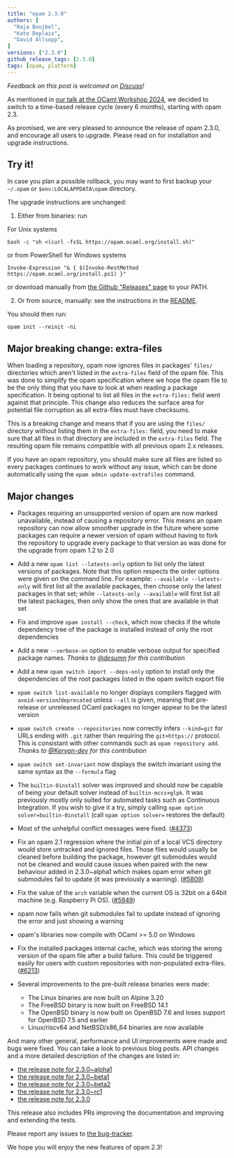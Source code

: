 ```yaml
---
title: "opam 2.3.0"
authors: [
  "Raja Boujbel",
  "Kate Deplaix",
  "David Allsopp",
]
versions: ["2.3.0"]
github_release_tags: [2.3.0]
tags: [opam, platform]
---
```


_Feedback on this post is welcomed on [Discuss](https://discuss.ocaml.org/t/ann-opam-2-3-0-is-out/15609)!_

As mentioned in [our talk at the OCaml Workshop 2024](https://icfp24.sigplan.org/details/ocaml-2024-papers/10/Opam-2-2-and-beyond),
we decided to switch to a time-based release cycle (every 6 months), starting with opam 2.3.

As promised, we are very pleased to announce the release of opam 2.3.0, and encourage all users to upgrade. Please read on for installation and upgrade instructions.

## Try it!

In case you plan a possible rollback, you may want to first backup your
`~/.opam` or `$env:LOCALAPPDATA\opam` directory.

The upgrade instructions are unchanged:

1. Either from binaries: run

For Unix systems
```
bash -c "sh <(curl -fsSL https://opam.ocaml.org/install.sh)"
```
or from PowerShell for Windows systems
```
Invoke-Expression "& { $(Invoke-RestMethod https://opam.ocaml.org/install.ps1) }"
```
or download manually from [the Github "Releases" page](https://github.com/ocaml/opam/releases/tag/2.3.0) to your PATH.

2. Or from source, manually: see the instructions in the [README](https://github.com/ocaml/opam/tree/2.3.0#compiling-this-repo).


You should then run:
```
opam init --reinit -ni
```

## Major breaking change: extra-files

When loading a repository, opam now ignores files in packages' `files/` directories which aren't listed in the `extra-files` field of the opam file.
This was done to simplify the opam specification where we hope the opam file to be the only thing that you have to look at when reading a package specification. It being optional to list all files in the `extra-files:` field went against that principle. This change also reduces the surface area for potential file corruption as all extra-files must have checksums.

This is a breaking change and means that if you are using the `files/` directory without listing them in the `extra-files:` field, you need to make sure that all files in that directory are included in the `extra-files` field.
The resulting opam file remains compatible with all previous opam 2.x releases.

If you have an opam repository, you should make sure all files are listed so every packages continues to work without any issue, which can be done automatically using the `opam admin update-extrafiles` command.

## Major changes

* Packages requiring an unsupported version of opam are now marked unavailable, instead of causing a repository error. This means an opam repository can now allow smoother upgrade in the future where some packages can require a newer version of opam without having to fork the repository to upgrade every package to that version as was done for the upgrade from opam 1.2 to 2.0

* Add a new `opam list --latests-only` option to list only the latest versions of packages. Note that this option respects the order options were given on the command line. For example: `--available --latests-only` will first list all the available packages, then choose only the latest packages in that set; while `--latests-only --available` will first list all the latest packages, then only show the ones that are available in that set

* Fix and improve `opam install --check`, which now checks if the whole dependency tree of the package is installed instead of only the root dependencies

* Add a new `--verbose-on` option to enable verbose output for specified package names. *Thanks to [@desumn](https://github.com/desumn) for this contribution*

* Add a new `opam switch import --deps-only` option to install only the dependencies of the root packages listed in the opam switch export file

* `opam switch list-available` no longer displays compilers flagged with `avoid-version`/`deprecated` unless `--all` is given, meaning that pre-release or unreleased OCaml packages no longer appear to be the latest version

* `opam switch create --repositories` now correctly infers `--kind=git` for URLs ending with `.git` rather than requiring the `git+https://` protocol. This is consistant with other commands such as `opam repository add`. *Thanks to [@Keryan-dev](https://github.com/Keryan-dev) for this contribution*

* `opam switch set-invariant` now displays the switch invariant using the same syntax as the `--formula` flag

* The `builtin-0install` solver was improved and should now be capable of being your default solver instead of `builtin-mccs+glpk`. It was previously mostly only suited for automated tasks such as Continuous Integration. If you wish to give it a try, simply calling `opam option solver=builtin-0install` (call `opam option solver=` restores the default)

* Most of the unhelpful conflict messages were fixed. ([#4373](https://github.com/ocaml/opam/issues/4373))

* Fix an opam 2.1 regression where the initial pin of a local VCS directory would store untracked and ignored files.
  Those files would usually be cleaned before building the package, however git submodules would not be cleaned and would cause issues when paired with the new behaviour added in 2.3.0\~alpha1 which makes opam error when git submodules fail to update (it was previously a warning). ([#5809](https://github.com/ocaml/opam/issues/5809))

* Fix the value of the `arch` variable when the current OS is 32bit on a 64bit machine (e.g. Raspberry Pi OS). ([#5949](https://github.com/ocaml/opam/issues/5949))

* opam now fails when git submodules fail to update instead of ignoring the error and just showing a warning

* opam's libraries now compile with OCaml >= 5.0 on Windows

* Fix the installed packages internal cache, which was storing the wrong version of the opam file after a build failure.
  This could be triggered easily for users with custom repositories with non-populated extra-files. ([#6213](https://github.com/ocaml/opam/pull/6213))

* Several improvements to the pre-built release binaries were made:
  * The Linux binaries are now built on Alpine 3.20
  * The FreeBSD binary is now built on FreeBSD 14.1
  * The OpenBSD binary is now built on OpenBSD 7.6 and loses support for OpenBSD 7.5 and earlier
  * Linux/riscv64 and NetBSD/x86_64 binaries are now available


And many other general, performance and UI improvements were made and bugs were fixed.
You can take a look to previous blog posts.
API changes and a more detailed description of the changes are listed in:
- [the release note for 2.3.0~alpha1](https://github.com/ocaml/opam/releases/tag/2.3.0-alpha1)
- [the release note for 2.3.0~beta1](https://github.com/ocaml/opam/releases/tag/2.3.0-beta1)
- [the release note for 2.3.0~beta2](https://github.com/ocaml/opam/releases/tag/2.3.0-beta2)
- [the release note for 2.3.0~rc1](https://github.com/ocaml/opam/releases/tag/2.3.0-rc1)
- [the release note for 2.3.0](https://github.com/ocaml/opam/releases/tag/2.3.0)

This release also includes PRs improving the documentation and improving
and extending the tests.


Please report any issues to [the bug-tracker](https://github.com/ocaml/opam/issues).

We hope you will enjoy the new features of opam 2.3!
